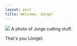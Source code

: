 ```yaml
---
layout: post
title: Welcome, Jorge!
---
```


<img src="http://www.alexandersiegel.com/images/jorge.jpg">
A photo of Jorge cutting stuff.

That's you (Jorge).
